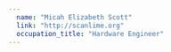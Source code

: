 ```yaml
---
  name: "Micah Elizabeth Scott"
  link: "http://scanlime.org"
  occupation_title: "Hardware Engineer"
---
```

